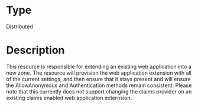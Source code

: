 # Type

Distributed

# Description

This resource is responsible for extending an existing web application into a new
zone. The resource will provision the web application extension with all of
the current settings, and then ensure that it stays present and will ensure the
AllowAnonymous and Authentication methods remain consistent. Please note that this
currently does not support changing the claims provider on an existing claims
enabled web application externsion.
